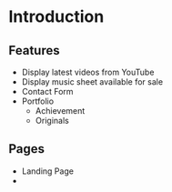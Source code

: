 # Introduction


## Features
- Display latest videos from YouTube
- Display music sheet available for sale
- Contact Form
- Portfolio
  - Achievement
  - Originals


## Pages
- Landing Page
- 
